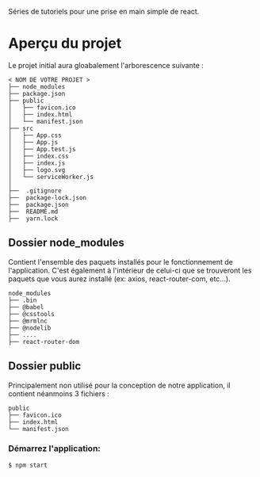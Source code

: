 Séries de tutoriels pour une prise en main simple de react.

# Aperçu du projet
Le projet initial aura gloabalement l'arborescence suivante :

```
< NOM DE VOTRE PROJET >
├── node_modules
├── package.json
├── public
│   ├── favicon.ico
│   ├── index.html
│   └── manifest.json
├── src
│   ├── App.css
│   ├── App.js
│   ├── App.test.js
│   ├── index.css
│   ├── index.js
│   ├── logo.svg
│   └── serviceWorker.js
│
├──  .gitignore
├──  package-lock.json
├──  package.json
├──  README.md
├──  yarn.lock

```
## Dossier node_modules
Contient l'ensemble des paquets installés pour le fonctionnement de l'application.
C'est également à l'intérieur de celui-ci que se trouveront les paquets que vous aurez installé (ex: axios, react-router-com, etc...).
```
node_modules
├── .bin
├── @babel
├── @csstools
├── @mrmlnc
├── @nodelib
├── ....
├── react-router-dom
```
## Dossier public
Principalement non utilisé  pour la conception de notre application, il contient néanmoins 3 fichiers :
```
public
├── favicon.ico
├── index.html
└── manifest.json
```
### Démarrez l'application:

```
$ npm start

```

